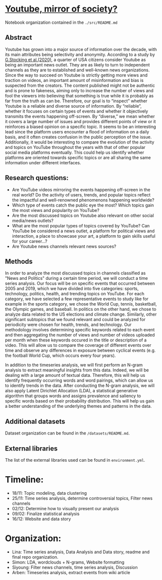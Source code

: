 # [Youtube, mirror of society?](https://siyounglee00.github.io/Project-Website/)

Notebook organization contained in the ```./src/README.md```

## Abstract

Youtube has grown into a major source of information over the decade, with its main attributes being selectivity and anonymity. According to a study by [G.Stocking et al.(2020)](https://www.pewresearch.org/journalism/2020/09/28/many-americans-get-news-on-youtube-where-news-organizations-and-independent-producers-thrive-side-by-side/), a quarter of USA citizens consider Youtube as being an important news outlet. They are as likely to turn to independent channels as they are to established and well-known news organizations. Since the way to succeed on Youtube is strictly getting more views and traction on videos, an important amount of misinformation and bias is suspected from the creators. The content published might not be authentic and is prone to fakeness, aiming only to increase the number of views and fool the viewers into believing that something is true while it is probably as far from the truth as can be. 
Therefore, our goal is to “inspect” whether Youtube is a reliable and diverse source of information. By “reliable”, whether it focuses on certain types of events and whether it objectively transmits the events happening off-screen. By “diverse,” we mean whether it covers a large number of issues and provides different points of view or it reinforces a biased opinion on a specific topic. It seems to be an interesting lead since the platform users encounter a flood of information on a daily basis, and it often creates confusion in the public perception of the issue.  Additionally, it would be interesting to compare the evolution of the activity and topics on YouTube throughout the years with that of other popular social media platforms eventually. This could help us identify whether platforms are oriented towards specific topics or are all sharing the same information under different interfaces.

## Research questions: 

- Are YouTube videos mirroring the events happening off-screen in the real world? Do the activity of users, trends, and popular topics reflect the impactful and well-renowned phenomenons happening worldwide?
- Which type of events catch the public eye the most? Which topics gain the most views and popularity on YouTube?
- Are the most discussed topics on Youtube also relevant on other social media/news outlets?
- What are the most popular types of topics covered by YouTube? Can YouTube be considered a news outlet, a platform for political views and interaction, a place to showcase your art, a platform to gain skills useful for your career...?
- Are Youtube news channels relevant news sources?


## Methods

In order to analyze the most discussed topics in channels classified as "News and Politics" during a certain time period, we will conduct a time series analysis. Our focus will be on specific events that occurred between 2005 and 2019, which we have divided into five categories: sports, technology, politics, health, and trending topics on YouTube. For each category, we have selected a few representative events to study like for example in the sports category, we chose the World Cup, tennis, basketball, the Olympic games, and baseball. In politics on the other hand, we chose to analyze data related to the US elections and climate change. Similarly, other significant subtopics that we found relevant and could be analyzed for periodicity were chosen for health, trends, and technology. Our methodology involves determining specific keywords related to each event and then aggregating the number of views and number of videos uploaded per month when these keywords occured in the title or description of a video. This will allow us to compare the coverage of different events over time and observe any differences in exposure between cyclical events (e.g. the football World Cup, which occurs every four years). 

In addition to the timeseries analysis, we will first perform an N-gram analysis to extract meaningful insights from this data. Indeed, we will be dealing with a large amount of textual data. Therefore, this will help us identify frequently occurring words and word pairings, which can allow us to identify trends in the data. After conducting the N-gram analysis, we will also apply Latent Dirichlet Allocation (LDA), a statistical generative algorithm that groups words and assigns prevalence and saliency to specific words based on their probability distribution. This will help us gain a better understanding of the underlying themes and patterns in the data.

## Additional datasets

Dataset organization can be found in the ```/datasets/README.md```.

## External libraries

The list of the external libraries used can be found in ```environment.yml```.

# Timeline:

- 18/11: Topic modeling, data clustering
- 25/11: Time series analysis, determine controversial topics, Filter news channels
- 02/12: Determine how to visually present our analysis
- 09/02: Finalize statistical analysis
- 16/12: Website and data story

# Organization:

- Lina: Time series analysis, Data Analysis and Data story, readme and final repo organization.
- Simon: LDA, wordclouds + N-grams, Website formatting
- Siyoung: Filter news channels, time series analysis, Discussion
- Arben: Timeseries analysis, extract events from wiki article
